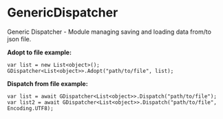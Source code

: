 # GenericDispatcher
Generic Dispatcher - Module managing saving and loading data from/to json file.

**Adopt to file example:**

    var list = new List<object>();
    GDispatcher<List<object>>.Adopt("path/to/file", list);

**Dispatch from file example:**

    var list = await GDispatcher<List<object>>.Dispatch("path/to/file");
    var list2 = await GDispatcher<List<object>>.Dispatch("path/to/file", Encoding.UTF8);
